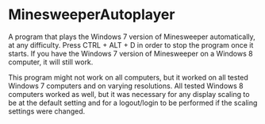 MinesweeperAutoplayer
=====================
A program that plays the Windows 7 version of Minesweeper automatically, at any difficulty. Press CTRL + ALT + D in order to stop 
the program once it starts. If you have the Windows 7 version of Minesweeper on a Windows 8 computer, it will still work. 

This program might not work on all computers, but it worked on all tested Windows 7 computers and on varying resolutions. All 
tested Windows 8 computers worked as well, but it was necessary for any display scaling to be at the default setting
and for a logout/login to be performed if the scaling settings were changed.
